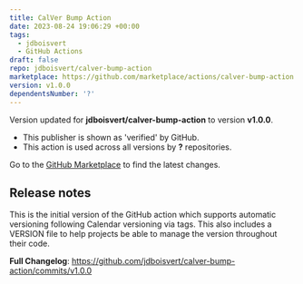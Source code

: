 ```yaml
---
title: CalVer Bump Action
date: 2023-08-24 19:06:29 +00:00
tags:
  - jdboisvert
  - GitHub Actions
draft: false
repo: jdboisvert/calver-bump-action
marketplace: https://github.com/marketplace/actions/calver-bump-action
version: v1.0.0
dependentsNumber: '?'
---
```



Version updated for **jdboisvert/calver-bump-action** to version **v1.0.0**.
- This publisher is shown as 'verified' by GitHub.
- This action is used across all versions by **?** repositories.

Go to the [GitHub Marketplace](https://github.com/marketplace/actions/calver-bump-action) to find the latest changes.

## Release notes

This is the initial version of the GitHub action which supports automatic versioning following Calendar versioning via tags. This also includes a VERSION file to help projects be able to manage the version throughout their code. 

**Full Changelog**: https://github.com/jdboisvert/calver-bump-action/commits/v1.0.0
